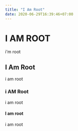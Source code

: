 ```yaml
---
title: "I Am Root"
date: 2020-06-29T16:39:46+07:00
---
```


# I AM ROOT

i'm root

## I Am Root

i am root

### i AM Root

i am root

#### I am root

i am root